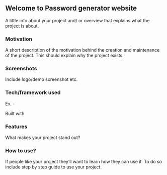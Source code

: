 ## Welcome to Password generator website
A little info about your project and/ or overview that explains what the project is about.

### Motivation
A short description of the motivation behind the creation and maintenance of the project. This should explain why the project exists.

### Screenshots
Include logo/demo screenshot etc.

### Tech/framework used
Ex. -

Built with

### Features
What makes your project stand out?

### How to use?
If people like your project they’ll want to learn how they can use it. To do so include step by step guide to use your project.
